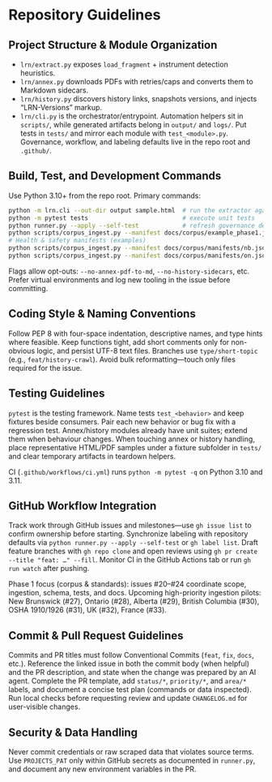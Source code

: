 # Repository Guidelines

## Project Structure & Module Organization
- `lrn/extract.py` exposes `load_fragment` + instrument detection heuristics.
- `lrn/annex.py` downloads PDFs with retries/caps and converts them to Markdown sidecars.
- `lrn/history.py` discovers history links, snapshots versions, and injects “LRN-Versions” markup.
- `lrn/cli.py` is the orchestrator/entrypoint. Automation helpers sit in `scripts/`, while generated artifacts belong in `output/` and `logs/`. Put tests in `tests/` and mirror each module with `test_<module>.py`. Governance, workflow, and labeling defaults live in the repo root and `.github/`.

## Build, Test, and Development Commands
Use Python 3.10+ from the repo root. Primary commands:
```bash
python -m lrn.cli --out-dir output sample.html  # run the extractor against saved HTML
python -m pytest tests                          # execute unit tests
python runner.py --apply --self-test            # refresh governance defaults and run sanity checks
python scripts/corpus_ingest.py --manifest docs/corpus/example_phase1.json --out-dir output --log-dir logs/ingestion --resume
# Health & safety manifests (examples)
python scripts/corpus_ingest.py --manifest docs/corpus/manifests/nb.json --out-dir output_nb --log-dir logs/ingestion
python scripts/corpus_ingest.py --manifest docs/corpus/manifests/on.json --out-dir output_on --log-dir logs/ingestion
```
Flags allow opt-outs: `--no-annex-pdf-to-md`, `--no-history-sidecars`, etc. Prefer virtual environments and log new tooling in the issue before committing.

## Coding Style & Naming Conventions
Follow PEP 8 with four-space indentation, descriptive names, and type hints where feasible. Keep functions tight, add short comments only for non-obvious logic, and persist UTF-8 text files. Branches use `type/short-topic` (e.g., `feat/history-crawl`). Avoid bulk reformatting—touch only files required for the issue.

## Testing Guidelines
`pytest` is the testing framework. Name tests `test_<behavior>` and keep fixtures beside consumers. Pair each new behavior or bug fix with a regression test. Annex/history modules already have unit suites; extend them when behaviour changes. When touching annex or history handling, place representative HTML/PDF samples under a fixture subfolder in `tests/` and clear temporary artifacts in teardown helpers.

CI (`.github/workflows/ci.yml`) runs `python -m pytest -q` on Python 3.10 and 3.11.

## GitHub Workflow Integration
Track work through GitHub issues and milestones—use `gh issue list` to confirm ownership before starting. Synchronize labeling with repository defaults via `python runner.py --apply --self-test` or `gh label list`. Draft feature branches with `gh repo clone` and open reviews using `gh pr create --title "feat: …" --fill`. Monitor CI in the GitHub Actions tab or run `gh run watch` after pushing.

Phase 1 focus (corpus & standards): issues #20–#24 coordinate scope, ingestion, schema, tests, and docs.
Upcoming high-priority ingestion pilots: New Brunswick (#27), Ontario (#28), Alberta (#29), British Columbia (#30), OSHA 1910/1926 (#31), UK (#32), France (#33).

## Commit & Pull Request Guidelines
Commits and PR titles must follow Conventional Commits (`feat`, `fix`, `docs`, etc.). Reference the linked issue in both the commit body (when helpful) and the PR description, and state when the change was prepared by an AI agent. Complete the PR template, add `status/*`, `priority/*`, and `area/*` labels, and document a concise test plan (commands or data inspected). Run local checks before requesting review and update `CHANGELOG.md` for user-visible changes.

## Security & Data Handling
Never commit credentials or raw scraped data that violates source terms. Use `PROJECTS_PAT` only within GitHub secrets as documented in `runner.py`, and document any new environment variables in the PR.
